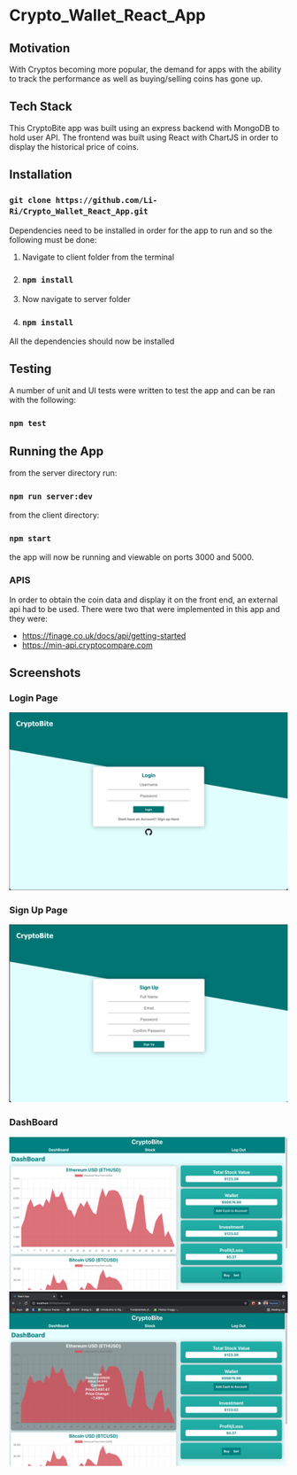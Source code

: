# Crypto_Wallet_React_App

## Motivation

With Cryptos becoming more popular, the demand for apps with the ability to track the performance as well as buying/selling coins has gone up.

## Tech Stack

This CryptoBite app was built using an express backend with MongoDB to hold user API. The frontend was built using React with ChartJS in order to display the historical price of coins.

## Installation

### `git clone https://github.com/Li-Ri/Crypto_Wallet_React_App.git`

Dependencies need to be installed in order for the app to run and so the following must be done:

1. Navigate to client folder from the terminal
2. ### `npm install`
3. Now navigate to server folder
4. ### `npm install`

All the dependencies should now be installed

## Testing

A number of unit and UI tests were written to test the app and can be ran with the following:

### `npm test`

## Running the App

from the server directory run:

### `npm run server:dev`

from the client directory:

### `npm start`

the app will now be running and viewable on ports 3000 and 5000.

### APIS

In order to obtain the coin data and display it on the front end, an external api had to be used. There were two that were implemented in this app and they were:

- https://finage.co.uk/docs/api/getting-started
- https://min-api.cryptocompare.com

## Screenshots

### Login Page

![alt text](images/login.png)

### Sign Up Page

![alt text](images/signup.png)

### DashBoard

![alt text](images/dashboard.png)
![alt text](images/dash-stats.png)

